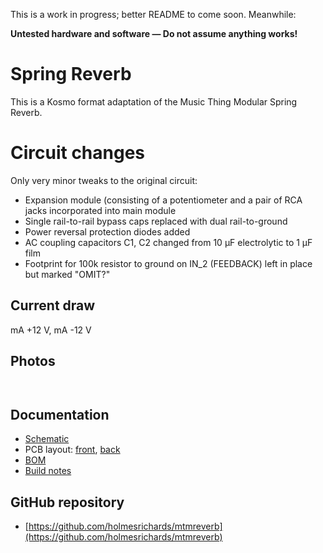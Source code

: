 This is a work in progress; better README to come soon. Meanwhile:

**Untested hardware and software — Do not assume anything works!**

# Spring Reverb

This is a Kosmo format adaptation of the Music Thing Modular Spring Reverb. 

# Circuit changes

Only very minor tweaks to the original circuit:

* Expansion module (consisting of a potentiometer and a pair of RCA jacks incorporated into main module
* Single rail-to-rail bypass caps replaced with dual rail-to-ground
* Power reversal protection diodes added
* AC coupling capacitors C1, C2 changed from 10 µF electrolytic to 1 µF film
* Footprint for 100k resistor to ground on IN_2 (FEEDBACK) left in place but marked "OMIT?"

## Current draw
 mA +12 V,  mA -12 V


## Photos

![]()

![]()

## Documentation

* [Schematic](Docs/.pdf)
* PCB layout: [front](Docs/_layout_front.pdf), [back](Docs/_layout_back.pdf)
* [BOM](Docs/BOM/springReverbRev2_bom.md)
* [Build notes](Docs/build.md)

## GitHub repository

* [https://github.com/holmesrichards/mtmreverb](https://github.com/holmesrichards/mtmreverb)
